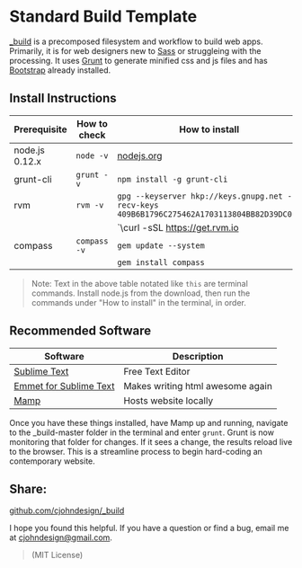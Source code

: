 # Standard Build Template

[_build](https://github.com/cjohndesign/_build) is a precomposed filesystem and workflow to build web apps. Primarily, it is for web designers new to [Sass](http://sass-lang.com/) or struggleing with the processing. It uses [Grunt](http://gruntjs.com/) to generate minified css and js files and has [Bootstrap](http://getbootstrap.com/) already installed. 

## Install Instructions

| Prerequisite    | How to check | How to install
| --------------- | ------------ | ------------- |
| node.js 0.12.x  | `node -v`    | [nodejs.org](http://nodejs.org/) |
| grunt-cli 	  | `grunt -v`   | `npm install -g grunt-cli` |
| rvm			  | `rvm -v`   	 | `gpg --keyserver hkp://keys.gnupg.net --recv-keys 409B6B1796C275462A1703113804BB82D39DC0E3` |
| 				  | 		   	 | `\curl -sSL https://get.rvm.io | bash -s stable` |
| compass		  | `compass -v` | `gem update --system` |
| 				  | 		   	 | `gem install compass` |

> Note: Text in the above table notated like `this` are terminal commands. Install node.js from the download, then run the commands under "How to install" in the terminal, in order. 

## Recommended Software

| Software																| Description 					   |
| --------------------------------------------------------------------- | -------------------------------- |
| [Sublime Text](http://www.sublimetext.com/) 							| Free Text Editor			       |
| [Emmet for Sublime Text](https://github.com/sergeche/emmet-sublime)	| Makes writing html awesome again |
| [Mamp](https://www.mamp.info/)				  						| Hosts website locally

Once you have these things installed, have Mamp up and running, navigate to the _build-master folder in the terminal and enter `grunt`. Grunt is now monitoring that folder for changes. If it sees a change, the results reload live to the browser. This is a streamline process to begin hard-coding an contemporary website. 

## Share:
[github.com/cjohndesign/_build](https://github.com/cjohndesign/_build)

I hope you found this helpful. If you have a question or find a bug, email me at cjohndesign@gmail.com.

> (MIT License)